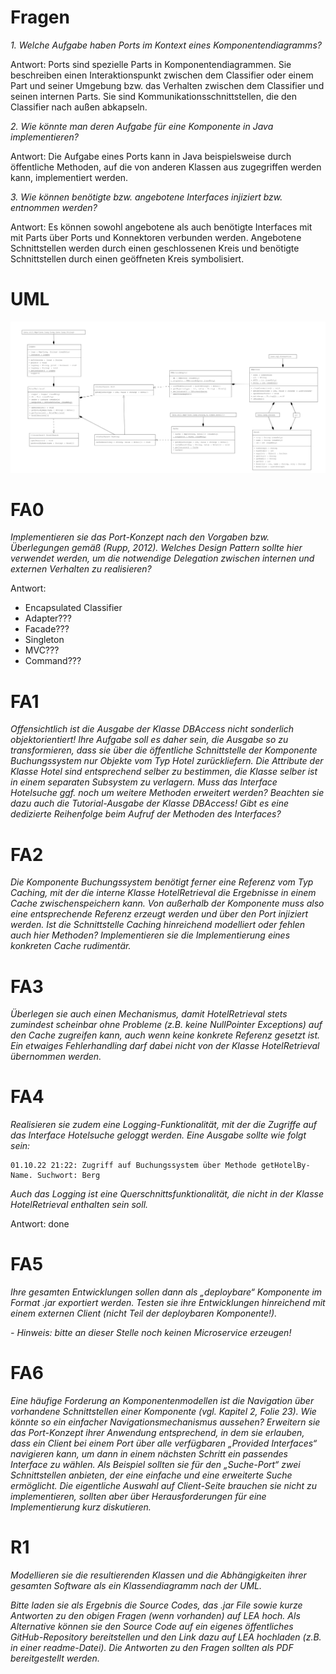 # Fragen
_1. Welche Aufgabe haben Ports im Kontext eines Komponentendiagramms?_

Antwort:
Ports sind spezielle Parts in Komponentendiagrammen. Sie beschreiben einen Interaktionspunkt zwischen dem Classifier oder einem Part und seiner Umgebung bzw. das Verhalten zwischen dem Classifier und seinen internen Parts.
Sie sind Kommunikationsschnittstellen, die den Classifier nach außen abkapseln.


_2. Wie könnte man deren Aufgabe für eine Komponente in Java implementieren?_ 

Antwort: Die Aufgabe eines Ports kann in Java beispielsweise durch öffentliche Methoden, auf die von anderen Klassen aus zugegriffen werden kann, implementiert werden.

_3. Wie können benötigte bzw. angebotene Interfaces injiziert bzw. entnommen werden?_

Antwort: Es können sowohl angebotene als auch benötigte Interfaces mit mit Parts über Ports und Konnektoren verbunden werden. Angebotene Schnittstellen werden
durch einen geschlossenen Kreis und benötigte Schnittstellen durch einen geöffneten Kreis symbolisiert.  

# UML

![](./UML/uml.png)

# FA0

_Implementieren sie das Port-Konzept nach den Vorgaben bzw. Überlegungen gemäß
(Rupp, 2012). Welches Design Pattern sollte hier verwendet werden, um die notwendige Delegation zwischen internen und
externen Verhalten zu realisieren?_

Antwort:

- Encapsulated Classifier
- Adapter???
- Facade???
- Singleton
- MVC???
- Command???

# FA1

_Offensichtlich ist die Ausgabe der Klasse DBAccess nicht sonderlich objektorientiert!
Ihre Aufgabe soll es daher sein, die Ausgabe so zu transformieren, dass sie über die öffentliche Schnittstelle der
Komponente Buchungssystem nur Objekte vom Typ Hotel zurückliefern. Die Attribute der Klasse Hotel sind entsprechend
selber zu bestimmen, die Klasse selber ist in einem separaten Subsystem zu verlagern. Muss das Interface Hotelsuche ggf.
noch um weitere Methoden erweitert werden? Beachten sie dazu auch die Tutorial-Ausgabe der Klasse DBAccess! Gibt es eine
dedizierte Reihenfolge beim Aufruf der Methoden des Interfaces?_

# FA2

_Die Komponente Buchungssystem benötigt ferner eine Referenz vom Typ Caching, mit der die interne Klasse HotelRetrieval
die Ergebnisse in einem Cache zwischenspeichern kann. Von außerhalb der Komponente muss also eine entsprechende Referenz
erzeugt werden und über den Port injiziert werden. Ist die Schnittstelle Caching hinreichend modelliert oder fehlen auch
hier Methoden? Implementieren sie die Implementierung eines konkreten Cache rudimentär._

# FA3

_Überlegen sie auch einen Mechanismus, damit HotelRetrieval stets zumindest scheinbar ohne Probleme (z.B. keine
NullPointer Exceptions) auf den Cache zugreifen kann, auch wenn keine konkrete Referenz gesetzt ist. Ein etwaiges
Fehlerhandling darf dabei nicht von der Klasse HotelRetrieval übernommen werden._

# FA4

_Realisieren sie zudem eine Logging-Funktionalität, mit der die Zugriffe auf das Interface Hotelsuche geloggt werden.
Eine Ausgabe sollte wie folgt sein:_

```
01.10.22 21:22: Zugriff auf Buchungssystem über Methode getHotelBy-
Name. Suchwort: Berg
```

_Auch das Logging ist eine Querschnittsfunktionalität, die nicht in der Klasse HotelRetrieval enthalten sein soll._

Antwort: done

# FA5

_Ihre gesamten Entwicklungen sollen dann als „deploybare“ Komponente im Format .jar exportiert werden. Testen sie ihre
Entwicklungen hinreichend mit einem externen Client (nicht Teil der deploybaren Komponente!)._

_- Hinweis: bitte an dieser Stelle noch keinen Microservice erzeugen!_

# FA6

_Eine häufige Forderung an Komponentenmodellen ist die Navigation über vorhandene Schnittstellen einer Komponente (vgl.
Kapitel 2, Folie 23). Wie könnte so ein einfacher Navigationsmechanismus aussehen? Erweitern sie das Port-Konzept ihrer
Anwendung entsprechend, in dem sie erlauben, dass ein Client bei einem Port über alle verfügbaren „Provided Interfaces“
navigieren kann, um dann in einem nächsten Schritt ein passendes Interface zu wählen. Als Beispiel sollten sie für den
„Suche-Port“ zwei Schnittstellen anbieten, der eine einfache und eine erweiterte Suche ermöglicht. Die eigentliche
Auswahl auf Client-Seite brauchen sie nicht zu implementieren, sollten aber über Herausforderungen für eine
Implementierung kurz diskutieren._

# R1

_Modellieren sie die resultierenden Klassen und die Abhängigkeiten ihrer gesamten Software als ein Klassendiagramm nach
der UML._

_Bitte laden sie als Ergebnis die Source Codes, das .jar File sowie kurze Antworten zu den obigen Fragen (wenn
vorhanden)
auf LEA hoch. Als Alternative können sie den Source Code auf ein eigenes öffentliches GitHub-Repository bereitstellen
und den Link dazu auf LEA hochladen (z.B. in einer readme-Datei). Die Antworten zu den Fragen sollten als PDF
bereitgestellt werden._
